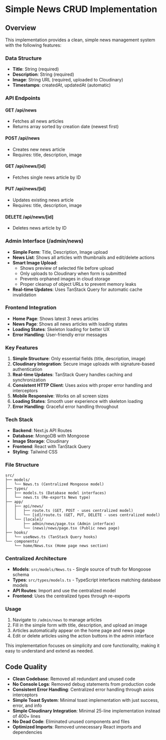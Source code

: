 # Simple News CRUD Implementation

## Overview
This implementation provides a clean, simple news management system with the following features:

### Data Structure
- **Title**: String (required)
- **Description**: String (required) 
- **Image**: String URL (required, uploaded to Cloudinary)
- **Timestamps**: createdAt, updatedAt (automatic)

### API Endpoints

#### GET /api/news
- Fetches all news articles
- Returns array sorted by creation date (newest first)

#### POST /api/news
- Creates new news article
- Requires: title, description, image

#### GET /api/news/[id]
- Fetches single news article by ID

#### PUT /api/news/[id]
- Updates existing news article
- Requires: title, description, image

#### DELETE /api/news/[id]
- Deletes news article by ID

### Admin Interface (/admin/news)
- **Simple Form**: Title, Description, Image upload
- **News List**: Shows all articles with thumbnails and edit/delete actions
- **Smart Image Upload**: 
  - Shows preview of selected file before upload
  - Only uploads to Cloudinary when form is submitted
  - Prevents orphaned images in cloud storage
  - Proper cleanup of object URLs to prevent memory leaks
- **Real-time Updates**: Uses TanStack Query for automatic cache invalidation

### Frontend Integration
- **Home Page**: Shows latest 3 news articles
- **News Page**: Shows all news articles with loading states
- **Loading States**: Skeleton loading for better UX
- **Error Handling**: User-friendly error messages

### Key Features
1. **Simple Structure**: Only essential fields (title, description, image)
2. **Cloudinary Integration**: Secure image uploads with signature-based authentication
3. **Real-time Updates**: TanStack Query handles caching and synchronization
4. **Consistent HTTP Client**: Uses axios with proper error handling and interceptors
5. **Mobile Responsive**: Works on all screen sizes
6. **Loading States**: Smooth user experience with skeleton loading
7. **Error Handling**: Graceful error handling throughout

### Tech Stack
- **Backend**: Next.js API Routes
- **Database**: MongoDB with Mongoose
- **Image Storage**: Cloudinary
- **Frontend**: React with TanStack Query
- **Styling**: Tailwind CSS

### File Structure
```
src/
├── models/
│   └── News.ts (Centralized Mongoose model)
├── types/
│   ├── models.ts (Database model interfaces)
│   └── news.ts (Re-exports News type)
├── app/
│   ├── api/news/
│   │   ├── route.ts (GET, POST - uses centralized model)
│   │   └── [id]/route.ts (GET, PUT, DELETE - uses centralized model)
│   └── [locale]/
│       ├── admin/news/page.tsx (Admin interface)
│       └── (news)/news/page.tsx (Public news page)
├── hooks/
│   └── useNews.ts (TanStack Query hooks)
└── components/
    └── home/News.tsx (Home page news section)
```

### Centralized Architecture
- **Models**: `src/models/News.ts` - Single source of truth for Mongoose schema
- **Types**: `src/types/models.ts` - TypeScript interfaces matching database models
- **API Routes**: Import and use the centralized model
- **Frontend**: Uses the centralized types through re-exports

### Usage
1. Navigate to `/admin/news` to manage articles
2. Fill in the simple form with title, description, and upload an image
3. Articles automatically appear on the home page and news page
4. Edit or delete articles using the action buttons in the admin interface

This implementation focuses on simplicity and core functionality, making it easy to understand and extend as needed.

## Code Quality
- **Clean Codebase**: Removed all redundant and unused code
- **No Console Logs**: Removed debug statements from production code
- **Consistent Error Handling**: Centralized error handling through axios interceptors
- **Simple Toast System**: Minimal toast implementation with just success, error, and info
- **Simple Cloudinary Integration**: Minimal 25-line implementation instead of 400+ lines
- **No Dead Code**: Eliminated unused components and files
- **Optimized Imports**: Removed unnecessary React imports and dependencies
